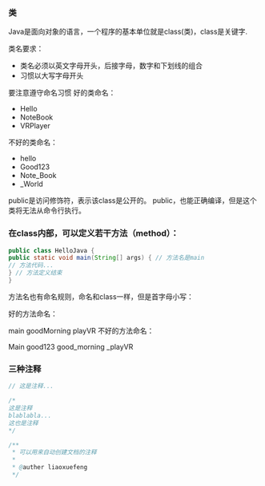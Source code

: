 
### 类

Java是面向对象的语言，一个程序的基本单位就是class(类)，class是关键字.

类名要求：
- 类名必须以英文字母开头，后接字母，数字和下划线的组合
- 习惯以大写字母开头 
  
要注意遵守命名习惯 好的类命名：

  - Hello
  - NoteBook
  - VRPlayer
  
不好的类命名：

  - hello
  - Good123
  - Note_Book
  - _World
  
  public是访问修饰符，表示该class是公开的。
  public，也能正确编译，但是这个类将无法从命令行执行。
  
### 在class内部，可以定义若干方法（method）：

```java
public class HelloJava {
public static void main(String[] args) { // 方法名是main
// 方法代码...
} // 方法定义结束
}
```
方法名也有命名规则，命名和class一样，但是首字母小写：

好的方法命名：

  main
  goodMorning
  playVR
不好的方法命名：

  Main
  good123
  good_morning
  _playVR
  
### 三种注释

```java
// 这是注释...

/*
这是注释
blablabla...
这也是注释
*/

/**
 * 可以用来自动创建文档的注释
 *
 * @auther liaoxuefeng
 */

```